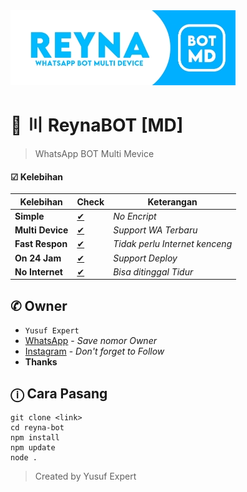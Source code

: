 <img src="ythumb.jpeg" alt="ReynaBOT">

# 🌱 〣 ReynaBOT [MD]
> WhatsApp BOT Multi Mevice

#### ☑ Kelebihan
|Kelebihan|Check|Keterangan|
|-|-|-|
|**Simple**|[✔](https://github.com/avianz37)|*No Encript*|
|**Multi Device**|[✔](https://github.com/avianz37)|*Support WA Terbaru*|
|**Fast Respon**|[✔](https://github.com/avianz37)|*Tidak perlu Internet kenceng*|
|**On 24 Jam**|[✔](https://github.com/avianz37)|*Support Deploy*|
|**No Internet**|[✔](https://github.com/avianz37)|*Bisa ditinggal Tidur*|

## ✆ Owner
- `Yusuf Expert`
- [WhatsApp](wa.me/6283873115706) - *Save nomor Owner*
- [Instagram](instagram.com/yusuf.expert) - *Don't forget to Follow*
- **Thanks**

## ⓘ Cara Pasang
```
git clone <link>
cd reyna-bot
npm install
npm update
node .
```
> Created by Yusuf Expert
